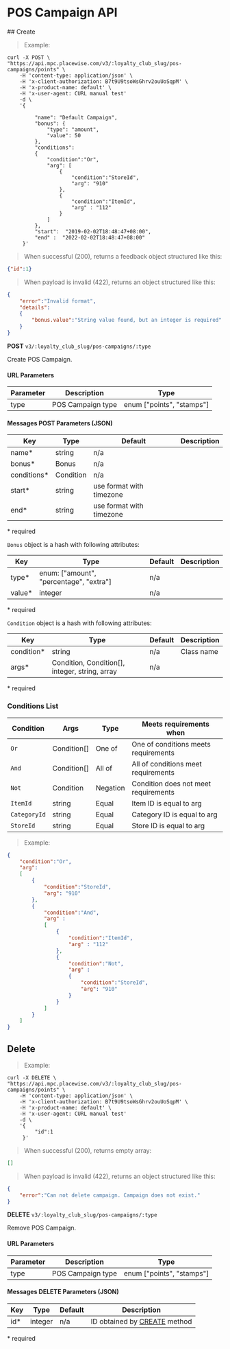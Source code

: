 # POS Campaign API


##<a name="pos-campaigns-config-create"></a> Create

> Example:

```shell
curl -X POST \
"https://api.mpc.placewise.com/v3/:loyalty_club_slug/pos-campaigns/points" \
    -H 'content-type: application/json' \
    -H 'x-client-authorization: B7t9U9tsoWsGhrv2ouUoSqpM' \
    -H 'x-product-name: default' \
    -H 'x-user-agent: CURL manual test'
    -d \
    '{
         
         "name": "Default Campaign",
         "bonus": {
             "type": "amount",
             "value": 50
         },
         "conditions": 
         {
             "condition":"Or",
             "arg": [
                 {
                     "condition":"StoreId",
                     "arg": "910"
                 },
                 {
                     "condition":"ItemId",
                     "arg" : "112"
                 }
             ]
         },
         "start":  "2019-02-02T18:48:47+08:00",
         "end" :  "2022-02-02T18:48:47+08:00"
     }'
```

> When successful (200), returns a feedback object structured like this:

```json
{"id":1}
``` 

> When payload is invalid (422), returns an object structured like this:

```json
{
    "error":"Invalid format",
    "details":
    {
        "bonus.value":"String value found, but an integer is required"
    }
}
``` 

**POST** `v3/:loyalty_club_slug/pos-campaigns/:type`

Create POS Campaign.

#### URL Parameters

Parameter | Description                                  | Type
--------- | -------------------------------------------- | ------
type |        POS Campaign type                          | enum ["points", "stamps"]   

#### Messages POST Parameters (JSON)


Key | Type | Default | Description
--------- | --------- | --------- | --------- 
name* | string | n/a |
bonus* | Bonus | n/a |
conditions* | Condition | n/a |
start* | string | use format with timezone |
end* | string | use format with timezone |
\* required

`Bonus` object is a hash with following attributes:

Key | Type | Default | Description
--------- | --------- | --------- | --------- 
type* | enum: ["amount", "percentage", "extra"] | n/a |
value* | integer | n/a |  |
\* required

`Condition` object is a hash with following attributes:

Key | Type | Default | Description
--------- | --------- | --------- | --------- 
condition* | string | n/a | Class name
args* | Condition, Condition[], integer, string, array | n/a |  |
\* required

### <a name="pos-campaigns-config-conditions"></a> Conditions List
Condition | Args | Type | Meets requirements when
--------- | --------- | --------- | ---------  
`Or` | Condition[] | One of| One of conditions meets requirements
`And` | Condition[] | All of |All of conditions meet requirements
`Not` | Condition | Negation |Condition does not meet requirements
`ItemId` | string | Equal | Item ID is equal to arg
`CategoryId` | string | Equal | Category ID is equal to arg
`StoreId` | string | Equal | Store ID is equal to arg

> Example:

```json
{
    "condition":"Or",
    "arg": 
    [
        {
            "condition":"StoreId",
            "arg": "910"
        },
        {
            "condition":"And",
            "arg" : 
            [
                {
                    "condition":"ItemId",
                    "arg" : "112"
                },
                {
                    "condition":"Not",
                    "arg" : 
                    {
                        "condition":"StoreId",
                        "arg": "910"
                    }
                }
            ]     
        }
    ]
}
```

## <a name="pos-campaigns-config-delete"></a> Delete

> Example:

```shell
curl -X DELETE \
"https://api.mpc.placewise.com/v3/:loyalty_club_slug/pos-campaigns/points" \
    -H 'content-type: application/json' \
    -H 'x-client-authorization: B7t9U9tsoWsGhrv2ouUoSqpM' \
    -H 'x-product-name: default' \
    -H 'x-user-agent: CURL manual test'
    -d \
    '{
         "id":1
     }'
```

> When successful (200), returns empty array:

```json
[]
``` 

> When payload is invalid (422), returns an object structured like this:

```json
{
    "error":"Can not delete campaign. Campaign does not exist."
}
``` 

**DELETE** `v3/:loyalty_club_slug/pos-campaigns/:type`

Remove POS Campaign.


#### URL Parameters

Parameter | Description                                  | Type
--------- | -------------------------------------------- | ------
type |        POS Campaign type                          | enum ["points", "stamps"]   


#### Messages DELETE Parameters (JSON)

Key | Type | Default | Description
--------- | --------- | --------- | --------- 
id* | integer | n/a | ID obtained by [CREATE](#pos-campaigns-config-create)  method
\* required